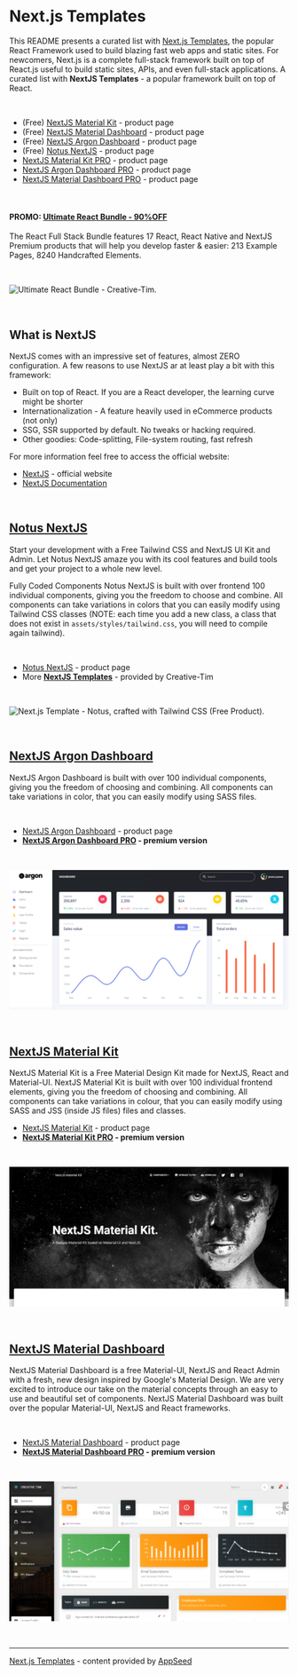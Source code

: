 # Next.js Templates

This README presents a curated list with [Next.js Templates](https://blog.appseed.us/next-js-templates-curated-list/), the popular React Framework used to build blazing fast web apps and static sites. For newcomers, Next.js is a complete full-stack framework built on top of React.js useful to build static sites, APIs, and even full-stack applications.   A curated list with **NextJS Templates** - a popular framework built on top of React. 

<br />

- (Free) [NextJS Material Kit](http://bit.ly/37l2piJ) - product page
- (Free) [NextJS Material Dashboard](http://bit.ly/2Ko0Mb8) - product page
- (Free) [NextJS Argon Dashboard](http://bit.ly/3mkzRKu) - product page
- (Free) [Notus NextJS](http://bit.ly/2Lyr9vn) - product page
- [NextJS Material Kit PRO](http://bit.ly/3nmCSeu) - product page
- [NextJS Argon Dashboard PRO](http://bit.ly/2LwP7Hj) - product page
- [NextJS Material Dashboard PRO](http://bit.ly/2INGVl0) - product page

<br />

#### PROMO: [Ultimate React Bundle - 90%OFF](https://bit.ly/3dEYrn3)

The React Full Stack Bundle features 17 React, React Native and NextJS Premium products that will help you develop faster & easier: 213 Example Pages, 8240 Handcrafted Elements.

<br />

![Ultimate React Bundle - Creative-Tim.](https://user-images.githubusercontent.com/66874646/115964578-d9231b00-a52d-11eb-9ff5-4e173b11ffcf.png)

<br />

## What is NextJS

NextJS comes with an impressive set of features, almost ZERO configuration.  A few reasons to use NextJS ar at least play a bit with this framework:

- Built on top of React. If you are a React developer, the learning curve might be shorter
- Internationalization - A feature heavily used in eCommerce products (not only)
- SSG, SSR supported by default. No tweaks or hacking required.
- Other goodies: Code-splitting, File-system routing, fast refresh

For more information feel free to access the official website:

- [NextJS](https://nextjs.org/) - official website
- [NextJS Documentation](https://nextjs.org/docs/getting-started)

<br />

## [Notus NextJS](http://bit.ly/2Lyr9vn)

Start your development with a Free Tailwind CSS and NextJS UI Kit and Admin. Let Notus NextJS amaze you with its cool features and build tools and get your project to a whole new level.

Fully Coded Components Notus NextJS is built with over frontend 100 individual components, giving you the freedom to choose and combine. All components can take variations in colors that you can easily modify using Tailwind CSS classes (NOTE: each time you add a new class, a class that does not exist in `assets/styles/tailwind.css`, you will need to compile again tailwind).

<br />

- [Notus NextJS](https://bit.ly/2Lyr9vn) - product page
- More **[NextJS Templates](https://bit.ly/3noTq5Q)** - provided by Creative-Tim

<br />

![Next.js Template - Notus, crafted with Tailwind CSS (Free Product).](https://raw.githubusercontent.com/admin-dashboards/react-dashboards/master/media/notus-react-tailwind-intro.gif)

<br />

## [NextJS Argon Dashboard](https://bit.ly/3mkzRKu)

NextJS Argon Dashboard is built with over 100 individual components, giving you the freedom of choosing and combining. All components can take variations in color, that you can easily modify using SASS files.

<br />

- [NextJS Argon Dashboard](https://bit.ly/3mkzRKu) - product page
- **[NextJS Argon Dashboard PRO](http://bit.ly/2LwP7Hj) - premium version**

<br />

![Next.js Template - NextJS Material Dashboard (Free Product).](https://raw.githubusercontent.com/ui-themes/next-js-templates/main/media/next-js-template-argon-dashboard.png)

<br />

## [NextJS Material Kit](http://bit.ly/37l2piJ)

NextJS Material Kit is a Free Material Design Kit made for NextJS, React and Material-UI. NextJS Material Kit is built with over 100 individual frontend elements, giving you the freedom of choosing and combining. All components can take variations in colour, that you can easily modify using SASS and JSS (inside JS files) files and classes.

- [NextJS Material Kit](http://bit.ly/37l2piJ) - product page
- **[NextJS Material Kit PRO](http://bit.ly/3nmCSeu) - premium version**

<br />

![Next.js Template - Material Kit React (Free Product).](https://raw.githubusercontent.com/ui-themes/next-js-templates/main/media/next-js-template-material-kit.png)

<br />

## [NextJS Material Dashboard](http://bit.ly/2Ko0Mb8)

NextJS Material Dashboard is a free Material-UI, NextJS and React Admin with a fresh, new design inspired by Google's Material Design. We are very excited to introduce our take on the material concepts through an easy to use and beautiful set of components. NextJS Material Dashboard was built over the popular Material-UI, NextJS and React frameworks.

<br />

- [NextJS Material Dashboard](http://bit.ly/2Ko0Mb8) - product page
- **[NextJS Material Dashboard PRO](http://bit.ly/2INGVl0) - premium version**

<br />

![Next.js Template - NextJS Material Dashboard (Free Product).](https://raw.githubusercontent.com/ui-themes/next-js-templates/main/media/next-js-template-material-dashboard.png)

<br />

---
[Next.js Templates](https://blog.appseed.us/next-js-templates-curated-list/) - content provided by [AppSeed](https://appseed.us/)
